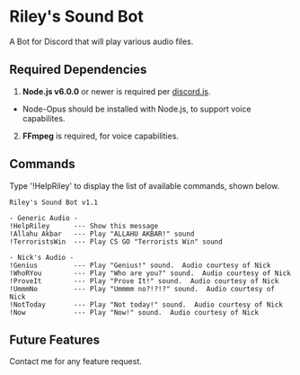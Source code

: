 # Riley's Sound Bot

A Bot for Discord that will play various audio files.

## Required Dependencies 

1. **Node.js v6.0.0** or newer is required per [discord.js](https://discord.js.org/#!/docs/tag/master/file/general/Welcome).
  * Node-Opus should be installed with Node.js, to support voice capabilites.
2. **FFmpeg** is required, for voice capabilities.

## Commands

Type '!HelpRiley' to display the list of available commands, shown below.

```
Riley's Sound Bot v1.1

- Generic Audio -
!HelpRiley      --- Show this message
!Allahu Akbar   --- Play "ALLAHU AKBAR!" sound
!TerroristsWin  --- Play CS GO "Terrorists Win" sound

- Nick's Audio -
!Genius         --- Play "Genius!" sound.  Audio courtesy of Nick
!WhoRYou        --- Play "Who are you?" sound.  Audio courtesy of Nick
!ProveIt        --- Play "Prove It!" sound.  Audio courtesy of Nick
!UmmmNo         --- Play "Ummmm no?!?!?" sound.  Audio courtesy of Nick
!NotToday       --- Play "Not today!" sound.  Audio courtesy of Nick
!Now            --- Play "Now!" sound.  Audio courtesy of Nick
```

## Future Features
Contact me for any feature request.
